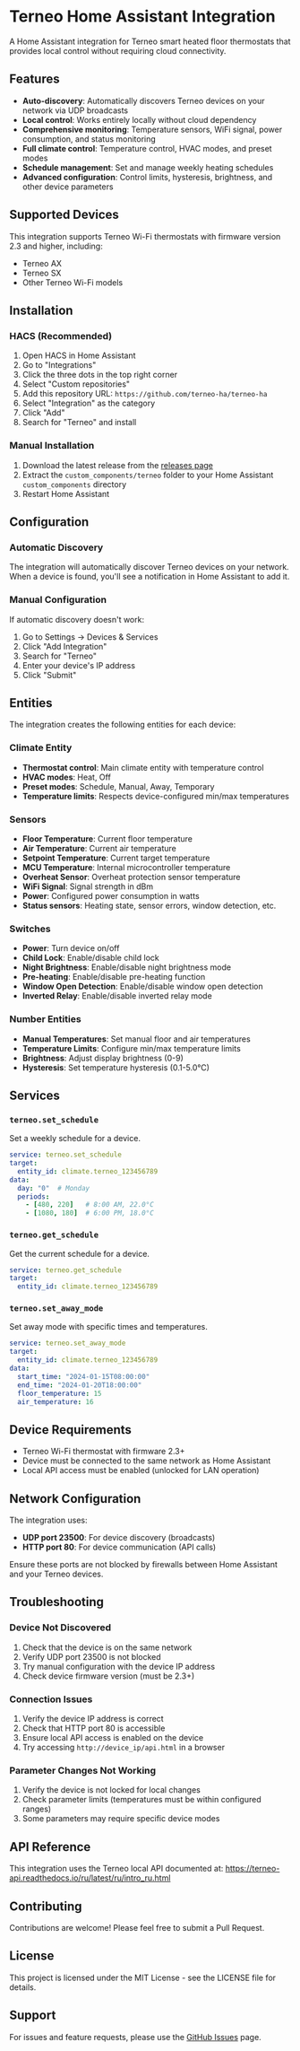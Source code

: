 # Terneo Home Assistant Integration

A Home Assistant integration for Terneo smart heated floor thermostats that provides local control without requiring cloud connectivity.

## Features

- **Auto-discovery**: Automatically discovers Terneo devices on your network via UDP broadcasts
- **Local control**: Works entirely locally without cloud dependency
- **Comprehensive monitoring**: Temperature sensors, WiFi signal, power consumption, and status monitoring
- **Full climate control**: Temperature control, HVAC modes, and preset modes
- **Schedule management**: Set and manage weekly heating schedules
- **Advanced configuration**: Control limits, hysteresis, brightness, and other device parameters

## Supported Devices

This integration supports Terneo Wi-Fi thermostats with firmware version 2.3 and higher, including:

- Terneo AX
- Terneo SX
- Other Terneo Wi-Fi models

## Installation

### HACS (Recommended)

1. Open HACS in Home Assistant
2. Go to "Integrations"
3. Click the three dots in the top right corner
4. Select "Custom repositories"
5. Add this repository URL: `https://github.com/terneo-ha/terneo-ha`
6. Select "Integration" as the category
7. Click "Add"
8. Search for "Terneo" and install

### Manual Installation

1. Download the latest release from the [releases page](https://github.com/terneo-ha/terneo-ha/releases)
2. Extract the `custom_components/terneo` folder to your Home Assistant `custom_components` directory
3. Restart Home Assistant

## Configuration

### Automatic Discovery

The integration will automatically discover Terneo devices on your network. When a device is found, you'll see a notification in Home Assistant to add it.

### Manual Configuration

If automatic discovery doesn't work:

1. Go to Settings → Devices & Services
2. Click "Add Integration"
3. Search for "Terneo"
4. Enter your device's IP address
5. Click "Submit"

## Entities

The integration creates the following entities for each device:

### Climate Entity

- **Thermostat control**: Main climate entity with temperature control
- **HVAC modes**: Heat, Off
- **Preset modes**: Schedule, Manual, Away, Temporary
- **Temperature limits**: Respects device-configured min/max temperatures

### Sensors

- **Floor Temperature**: Current floor temperature
- **Air Temperature**: Current air temperature
- **Setpoint Temperature**: Current target temperature
- **MCU Temperature**: Internal microcontroller temperature
- **Overheat Sensor**: Overheat protection sensor temperature
- **WiFi Signal**: Signal strength in dBm
- **Power**: Configured power consumption in watts
- **Status sensors**: Heating state, sensor errors, window detection, etc.

### Switches

- **Power**: Turn device on/off
- **Child Lock**: Enable/disable child lock
- **Night Brightness**: Enable/disable night brightness mode
- **Pre-heating**: Enable/disable pre-heating function
- **Window Open Detection**: Enable/disable window open detection
- **Inverted Relay**: Enable/disable inverted relay mode

### Number Entities

- **Manual Temperatures**: Set manual floor and air temperatures
- **Temperature Limits**: Configure min/max temperature limits
- **Brightness**: Adjust display brightness (0-9)
- **Hysteresis**: Set temperature hysteresis (0.1-5.0°C)

## Services

### `terneo.set_schedule`

Set a weekly schedule for a device.

```yaml
service: terneo.set_schedule
target:
  entity_id: climate.terneo_123456789
data:
  day: "0"  # Monday
  periods:
    - [480, 220]   # 8:00 AM, 22.0°C
    - [1080, 180]  # 6:00 PM, 18.0°C
```

### `terneo.get_schedule`

Get the current schedule for a device.

```yaml
service: terneo.get_schedule
target:
  entity_id: climate.terneo_123456789
```

### `terneo.set_away_mode`

Set away mode with specific times and temperatures.

```yaml
service: terneo.set_away_mode
target:
  entity_id: climate.terneo_123456789
data:
  start_time: "2024-01-15T08:00:00"
  end_time: "2024-01-20T18:00:00"
  floor_temperature: 15
  air_temperature: 16
```

## Device Requirements

- Terneo Wi-Fi thermostat with firmware 2.3+
- Device must be connected to the same network as Home Assistant
- Local API access must be enabled (unlocked for LAN operation)

## Network Configuration

The integration uses:

- **UDP port 23500**: For device discovery (broadcasts)
- **HTTP port 80**: For device communication (API calls)

Ensure these ports are not blocked by firewalls between Home Assistant and your Terneo devices.

## Troubleshooting

### Device Not Discovered

1. Check that the device is on the same network
2. Verify UDP port 23500 is not blocked
3. Try manual configuration with the device IP address
4. Check device firmware version (must be 2.3+)

### Connection Issues

1. Verify the device IP address is correct
2. Check that HTTP port 80 is accessible
3. Ensure local API access is enabled on the device
4. Try accessing `http://device_ip/api.html` in a browser

### Parameter Changes Not Working

1. Verify the device is not locked for local changes
2. Check parameter limits (temperatures must be within configured ranges)
3. Some parameters may require specific device modes

## API Reference

This integration uses the Terneo local API documented at:
<https://terneo-api.readthedocs.io/ru/latest/ru/intro_ru.html>

## Contributing

Contributions are welcome! Please feel free to submit a Pull Request.

## License

This project is licensed under the MIT License - see the LICENSE file for details.

## Support

For issues and feature requests, please use the [GitHub Issues](https://github.com/terneo-ha/terneo-ha/issues) page.
